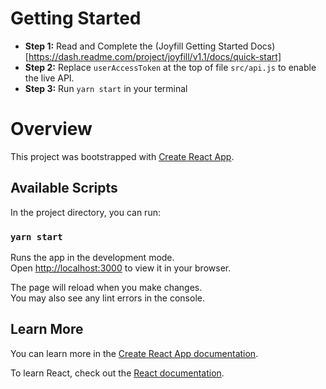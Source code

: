# Getting Started 

* **Step 1:** Read and Complete the (Joyfill Getting Started Docs)[https://dash.readme.com/project/joyfill/v1.1/docs/quick-start]
* **Step 2:** Replace `userAccessToken` at the top of file `src/api.js` to enable the live API.
* **Step 3:** Run `yarn start` in your terminal

# Overview

This project was bootstrapped with [Create React App](https://github.com/facebook/create-react-app).

## Available Scripts

In the project directory, you can run:

### `yarn start`

Runs the app in the development mode.\
Open [http://localhost:3000](http://localhost:3000) to view it in your browser.

The page will reload when you make changes.\
You may also see any lint errors in the console.

## Learn More

You can learn more in the [Create React App documentation](https://facebook.github.io/create-react-app/docs/getting-started).

To learn React, check out the [React documentation](https://reactjs.org/).


